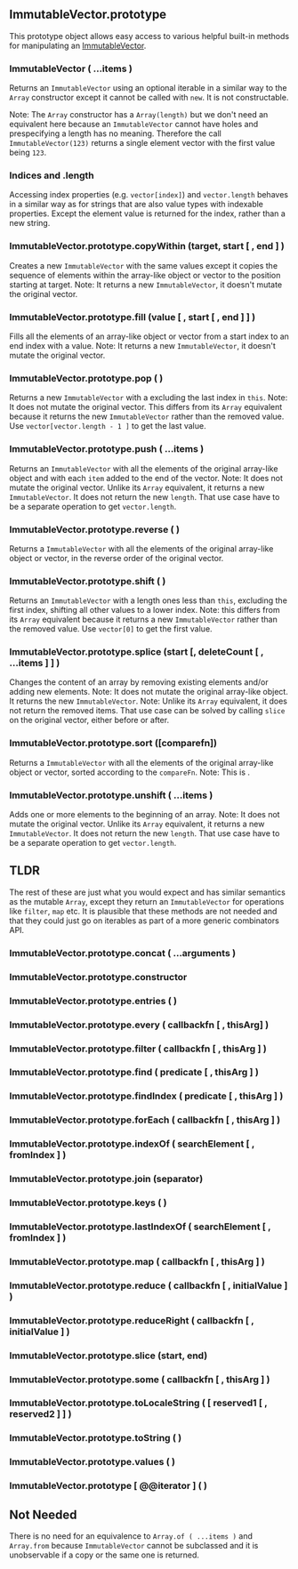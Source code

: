 ImmutableVector.prototype
-------------------------

This prototype object allows easy access to various helpful built-in methods for manipulating an [ImmutableVector](ImmutableVector.md).

### ImmutableVector ( ...items )

Returns an `ImmutableVector` using an optional iterable in a similar way to the `Array` constructor except it cannot be called with `new`. It is not constructable.

Note: The `Array` constructor has a `Array(length)` but we don't need an equivalent here because an `ImmutableVector` cannot have holes and prespecifying a length has no meaning. Therefore the call `ImmutableVector(123)` returns a single element vector with the first value being `123`.

### Indices and .length

Accessing index properties (e.g. `vector[index]`) and `vector.length` behaves in a similar way as for strings that are also value types with indexable properties. Except the element value is returned for the index, rather than a new string.

### ImmutableVector.prototype.copyWithin (target, start [ , end ] )

Creates a new `ImmutableVector` with the same values except it copies the sequence of elements within the array-like object or vector to the position starting at target. Note: It returns a new `ImmutableVector`, it doesn't mutate the original vector.

### ImmutableVector.prototype.fill (value [ , start [ , end ] ] )

Fills all the elements of an array-like object or vector from a start index to an end index with a value. Note: It returns a new `ImmutableVector`, it doesn't mutate the original vector.

### ImmutableVector.prototype.pop ( )

Returns a new `ImmutableVector` with a excluding the last index in `this`. Note: It does not mutate the original vector. This differs from its `Array` equivalent because it returns the new `ImmutableVector` rather than the removed value. Use `vector[vector.length - 1 ]` to get the last value.

### ImmutableVector.prototype.push ( ...items )

Returns an `ImmutableVector` with all the elements of the original array-like object and with each `item` added to the end of the vector. Note: It does not mutate the original vector. Unlike its `Array` equivalent, it returns a new `ImmutableVector`. It does not return the new `length`. That use case have to be a separate operation to get `vector.length`.

### ImmutableVector.prototype.reverse ( )

Returns a `ImmutableVector` with all the elements of the original array-like object or vector, in the reverse order of the original vector.

### ImmutableVector.prototype.shift ( )

Returns an `ImmutableVector` with a length ones less than `this`, excluding the first index, shifting all other values to a lower index. Note: this differs from its `Array` equivalent because it returns a new `ImmutableVector` rather than the removed value. Use `vector[0]` to get the first value.

### ImmutableVector.prototype.splice (start [, deleteCount [ , ...items ] ] )

Changes the content of an array by removing existing elements and/or adding new elements. Note: It does not mutate the original array-like object. It returns the new `ImmutableVector`. Note: Unlike its `Array` equivalent, it does not return the removed items. That use case can be solved by calling `slice` on the original vector, either before or after.

### ImmutableVector.prototype.sort ([comparefn])

Returns a `ImmutableVector` with all the elements of the original array-like object or vector, sorted according to the `compareFn`. Note: This is .

### ImmutableVector.prototype.unshift ( ...items )

Adds one or more elements to the beginning of an array. Note: It does not mutate the original vector. Unlike its `Array` equivalent, it returns a new `ImmutableVector`. It does not return the new `length`. That use case have to be a separate operation to get `vector.length`.

## TLDR

The rest of these are just what you would expect and has similar semantics as the mutable `Array`, except they return an `ImmutableVector` for operations like `filter`, `map` etc. It is plausible that these methods are not needed and that they could just go on iterables as part of a more generic combinators API.

### ImmutableVector.prototype.concat ( ...arguments )
### ImmutableVector.prototype.constructor
### ImmutableVector.prototype.entries ( )
### ImmutableVector.prototype.every ( callbackfn [ , thisArg] )
### ImmutableVector.prototype.filter ( callbackfn [ , thisArg ] )
### ImmutableVector.prototype.find ( predicate [ , thisArg ] )
### ImmutableVector.prototype.findIndex ( predicate [ , thisArg ] )
### ImmutableVector.prototype.forEach ( callbackfn [ , thisArg ] )
### ImmutableVector.prototype.indexOf ( searchElement [ , fromIndex ] )
### ImmutableVector.prototype.join (separator)
### ImmutableVector.prototype.keys ( )
### ImmutableVector.prototype.lastIndexOf ( searchElement [ , fromIndex ] )
### ImmutableVector.prototype.map ( callbackfn [ , thisArg ] )
### ImmutableVector.prototype.reduce ( callbackfn [ , initialValue ] )
### ImmutableVector.prototype.reduceRight ( callbackfn [ , initialValue ] )
### ImmutableVector.prototype.slice (start, end)
### ImmutableVector.prototype.some ( callbackfn [ , thisArg ] )
### ImmutableVector.prototype.toLocaleString ( [ reserved1 [ , reserved2 ] ] )
### ImmutableVector.prototype.toString ( )
### ImmutableVector.prototype.values ( )
### ImmutableVector.prototype [ @@iterator ] ( )

## Not Needed

There is no need for an equivalence to `Array.of ( ...items )` and `Array.from` because `ImmutableVector` cannot be subclassed and it is unobservable if a copy or the same one is returned.
